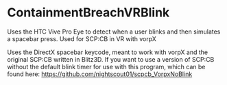# ContainmentBreachVRBlink
Uses the HTC Vive Pro Eye to detect when a user blinks and then simulates a spacebar press. Used for SCP:CB in VR with vorpX

Uses the DirectX spacebar keycode, meant to work with vorpX and the original SCP:CB written in Blitz3D. If you want to use a version of SCP:CB without the default blink timer for use with this program, which can be found here:
https://github.com/nightscout01/scpcb_VorpxNoBlink
